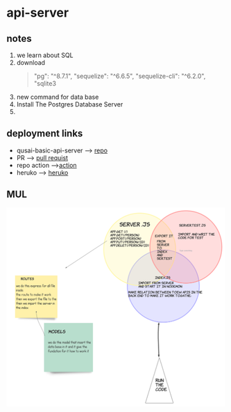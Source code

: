 # api-server

## notes 

1. we learn about SQL
2. download 
    >"pg": "^8.7.1",
    >"sequelize": "^6.6.5",
    >"sequelize-cli": "^6.2.0",
    >"sqlite3
3. new command for data base 
4. Install The Postgres Database Server 
5.  

## deployment links

- qusai-basic-api-server --> [repo](https://github.com/qusaiqeisi/basic-api-server)
- PR --> [pull requist](https://github.com/qusaiqeisi/basic-api-server/pull/1)
- repo action -->[action](https://github.com/qusaiqeisi/basic-api-server/runs/3302534501)
- heruko --> [heruko](https://qusai-basic-api-server.herokuapp.com/)

## MUL
![](img/api.png)
